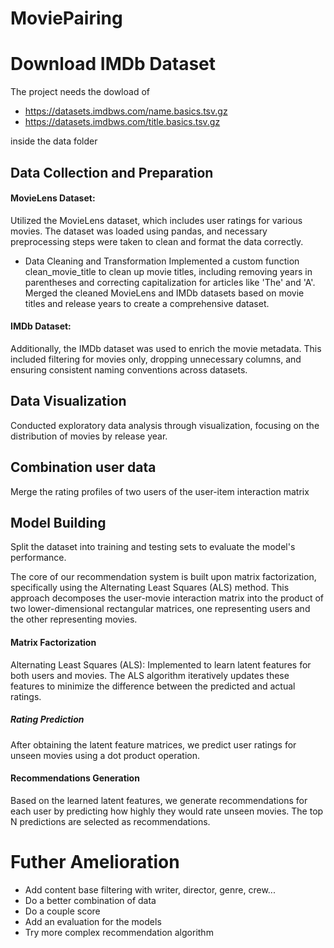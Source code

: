 # MoviePairing

# Download IMDb Dataset
The project needs the dowload of 
* https://datasets.imdbws.com/name.basics.tsv.gz
* https://datasets.imdbws.com/title.basics.tsv.gz

inside the data folder

## Data Collection and Preparation

#### MovieLens Dataset:
Utilized the MovieLens dataset, which includes user ratings for various movies. The dataset was loaded using pandas, and necessary preprocessing steps were taken to clean and format the data correctly.
* Data Cleaning and Transformation
Implemented a custom function clean_movie_title to clean up movie titles, including removing years in parentheses and correcting capitalization for articles like 'The' and 'A'.
Merged the cleaned MovieLens and IMDb datasets based on movie titles and release years to create a comprehensive dataset.
#### IMDb Dataset:
Additionally, the IMDb dataset was used to enrich the movie metadata. This included filtering for movies only, dropping unnecessary columns, and ensuring consistent naming conventions across datasets.

## Data Visualization
Conducted exploratory data analysis through visualization, focusing on the distribution of movies by release year.


##  Combination user data
Merge the rating profiles of two users of the user-item interaction matrix

## Model Building
Split the dataset into training and testing sets to evaluate the model's performance.

The core of our recommendation system is built upon 
matrix factorization, specifically using 
the Alternating Least Squares (ALS) method.
This approach decomposes the user-movie interaction 
matrix into the product of two lower-dimensional 
rectangular matrices, one representing users and
the other representing movies.

#### Matrix Factorization
Alternating Least Squares (ALS): Implemented to learn latent features for both users and movies. The ALS algorithm iteratively updates these features to minimize the difference between the predicted and actual ratings.
##### Rating Prediction
After obtaining the latent feature matrices, we predict user ratings for unseen movies using a dot product operation.
#### Recommendations Generation
Based on the learned latent features, we generate recommendations for each user by predicting how highly they would rate unseen movies. The top N predictions are selected as recommendations.

# Futher Amelioration

* Add content base filtering with writer, director, genre, crew...
* Do a better combination of data
* Do a couple score
* Add an evaluation for the models
* Try more complex recommendation algorithm
